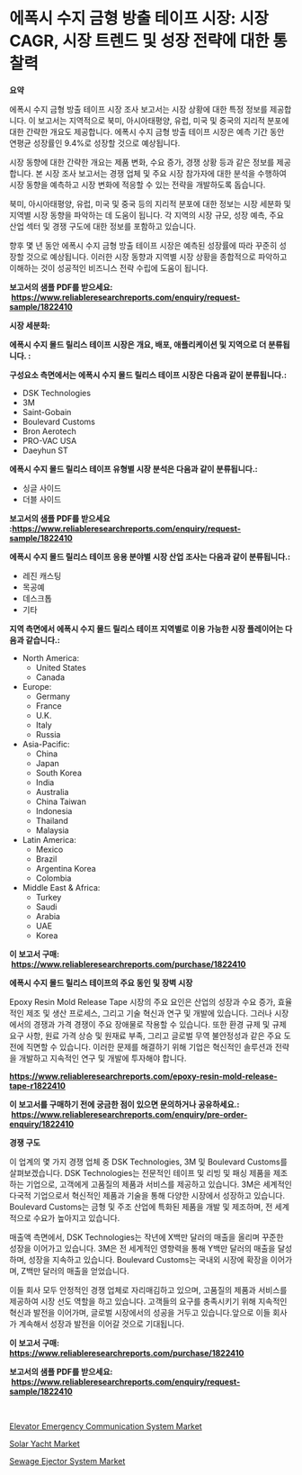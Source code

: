 <p><h1>에폭시 수지 금형 방출 테이프 시장: 시장 CAGR, 시장 트렌드 및 성장 전략에 대한 통찰력</h1></p><p><strong>요약</strong></p>
<p><p>에폭시 수지 금형 방출 테이프 시장 조사 보고서는 시장 상황에 대한 특정 정보를 제공합니다. 이 보고서는 지역적으로 북미, 아시아태평양, 유럽, 미국 및 중국의 지리적 분포에 대한 간략한 개요도 제공합니다. 에폭시 수지 금형 방출 테이프 시장은 예측 기간 동안 연평균 성장률인 9.4%로 성장할 것으로 예상됩니다.</p><p>시장 동향에 대한 간략한 개요는 제품 변화, 수요 증가, 경쟁 상황 등과 같은 정보를 제공합니다. 본 시장 조사 보고서는 경쟁 업체 및 주요 시장 참가자에 대한 분석을 수행하여 시장 동향을 예측하고 시장 변화에 적응할 수 있는 전략을 개발하도록 돕습니다.</p><p>북미, 아시아태평양, 유럽, 미국 및 중국 등의 지리적 분포에 대한 정보는 시장 세분화 및 지역별 시장 동향을 파악하는 데 도움이 됩니다. 각 지역의 시장 규모, 성장 예측, 주요 산업 섹터 및 경쟁 구도에 대한 정보를 포함하고 있습니다.</p><p>향후 몇 년 동안 에폭시 수지 금형 방출 테이프 시장은 예측된 성장률에 따라 꾸준히 성장할 것으로 예상됩니다. 이러한 시장 동향과 지역별 시장 상황을 종합적으로 파악하고 이해하는 것이 성공적인 비즈니스 전략 수립에 도움이 됩니다.</p></p>
<p><strong>보고서의 샘플 PDF를 받으세요: &nbsp;<a href="https://www.reliableresearchreports.com/enquiry/request-sample/1822410">https://www.reliableresearchreports.com/enquiry/request-sample/1822410</a></strong></p>
<p><strong>시장 세분화:</strong></p>
<p><strong> 에폭시 수지 몰드 릴리스 테이프 시장은 개요, 배포, 애플리케이션 및 지역으로 더 분류됩니다. :</strong></p>
<p><strong>구성요소 측면에서는 에폭시 수지 몰드 릴리스 테이프 시장은 다음과 같이 분류됩니다.:</strong></p>
<p><ul><li>DSK Technologies</li><li>3M</li><li>Saint-Gobain</li><li>Boulevard Customs</li><li>Bron Aerotech</li><li>PRO-VAC USA</li><li>Daeyhun ST</li></ul></p>
<p><strong> 에폭시 수지 몰드 릴리스 테이프 유형별 시장 분석은 다음과 같이 분류됩니다.:</strong></p>
<p><ul><li>싱글 사이드</li><li>더블 사이드</li></ul></p>
<p><strong>보고서의 샘플 PDF를 받으세요 :<a href="https://www.reliableresearchreports.com/enquiry/request-sample/1822410">https://www.reliableresearchreports.com/enquiry/request-sample/1822410</a></strong></p>
<p><strong> 에폭시 수지 몰드 릴리스 테이프 응용 분야별 시장 산업 조사는 다음과 같이 분류됩니다.:</strong></p>
<p><ul><li>레진 캐스팅</li><li>목공예</li><li>데스크톱</li><li>기타</li></ul></p>
<p><strong>지역 측면에서 에폭시 수지 몰드 릴리스 테이프 지역별로 이용 가능한 시장 플레이어는 다음과 같습니다.:</strong></p>
<p><ul>
    <li>
        North America:
        <ul>
            <li>United States</li>
            <li>Canada</li>
        </ul>
    </li>
    <li>
        Europe:
        <ul>
            <li>Germany</li>
            <li>France</li>
            <li>U.K.</li>
            <li>Italy</li>
            <li>Russia</li>
        </ul>
    </li>
    <li>
        Asia-Pacific:
        <ul>
            <li>China</li>
            <li>Japan</li>
            <li>South Korea</li>
            <li>India</li>
            <li>Australia</li>
            <li>China Taiwan</li>
            <li>Indonesia</li>
            <li>Thailand</li>
            <li>Malaysia</li>
        </ul>
    </li>
    <li>
        Latin America:
        <ul>
            <li>Mexico</li>
            <li>Brazil</li>
            <li>Argentina Korea</li>
            <li>Colombia</li>
        </ul>
    </li>
    <li>
        Middle East & Africa:
        <ul>
            <li>Turkey</li>
            <li>Saudi</li>
            <li>Arabia</li>
            <li>UAE</li>
            <li>Korea</li>
        </ul>
    </li>
    </ul></p>
<p><strong>이 보고서 구매: &nbsp;<a href="https://www.reliableresearchreports.com/purchase/1822410">https://www.reliableresearchreports.com/purchase/1822410</a></strong></p>
<p><strong>에폭시 수지 몰드 릴리스 테이프의 주요 동인 및 장벽 시장</strong></p>
<p><p>Epoxy Resin Mold Release Tape 시장의 주요 요인은 산업의 성장과 수요 증가, 효율적인 제조 및 생산 프로세스, 그리고 기술 혁신과 연구 및 개발에 있습니다. 그러나 시장에서의 경쟁과 가격 경쟁이 주요 장애물로 작용할 수 있습니다. 또한 환경 규제 및 규제 요구 사항, 원료 가격 상승 및 원재료 부족, 그리고 글로벌 무역 불안정성과 같은 주요 도전에 직면할 수 있습니다. 이러한 문제를 해결하기 위해 기업은 혁신적인 솔루션과 전략을 개발하고 지속적인 연구 및 개발에 투자해야 합니다.</p></p>
<p><strong><a href="https://www.reliableresearchreports.com/epoxy-resin-mold-release-tape-r1822410">https://www.reliableresearchreports.com/epoxy-resin-mold-release-tape-r1822410</a></strong></p>
<p><strong>이 보고서를 구매하기 전에 궁금한 점이 있으면 문의하거나 공유하세요.: &nbsp;<a href="https://www.reliableresearchreports.com/enquiry/pre-order-enquiry/1822410">https://www.reliableresearchreports.com/enquiry/pre-order-enquiry/1822410</a></strong></p>
<p><strong>경쟁 구도</strong></p>
<p><p>이 업계의 몇 가지 경쟁 업체 중 DSK Technologies, 3M 및 Boulevard Customs를 살펴보겠습니다. DSK Technologies는 전문적인 테이프 및 리빙 및 패싱 제품을 제조하는 기업으로, 고객에게 고품질의 제품과 서비스를 제공하고 있습니다. 3M은 세계적인 다국적 기업으로서 혁신적인 제품과 기술을 통해 다양한 시장에서 성장하고 있습니다. Boulevard Customs는 금형 및 주조 산업에 특화된 제품을 개발 및 제조하며, 전 세계적으로 수요가 높아지고 있습니다.</p><p>매출액 측면에서, DSK Technologies는 작년에 X백만 달러의 매출을 올리며 꾸준한 성장을 이어가고 있습니다. 3M은 전 세계적인 영향력을 통해 Y백만 달러의 매출을 달성하며, 성장을 지속하고 있습니다. Boulevard Customs는 국내외 시장에 확장을 이어가며, Z백만 달러의 매출을 얻었습니다.</p><p>이들 회사 모두 안정적인 경쟁 업체로 자리매김하고 있으며, 고품질의 제품과 서비스를 제공하여 시장 선도 역할을 하고 있습니다. 고객들의 요구를 충족시키기 위해 지속적인 혁신과 발전을 이어가며, 글로벌 시장에서의 성공을 거두고 있습니다.앞으로 이들 회사가 계속해서 성장과 발전을 이어갈 것으로 기대됩니다.</p></p>
<p><strong>이 보고서 구매: &nbsp; <a href="https://www.reliableresearchreports.com/purchase/1822410">https://www.reliableresearchreports.com/purchase/1822410</a></strong></p>
<p><strong>보고서의 샘플 PDF를 받으세요: &nbsp;<a href="https://www.reliableresearchreports.com/enquiry/request-sample/1822410">https://www.reliableresearchreports.com/enquiry/request-sample/1822410</a></strong><strong></strong></p>
<p>&nbsp;</p>
<p><p><a href="https://github.com/vimar16th/Market-Research-Report-List-4/blob/main/elevator-emergency-communication-system-market.md">Elevator Emergency Communication System Market</a></p><p><a href="https://github.com/lataunyatinikmelvin59ilbd0dv/Market-Research-Report-List-2/blob/main/solar-yacht-market.md">Solar Yacht Market</a></p><p><a href="https://github.com/JameTravis/Market-Research-Report-List-4/blob/main/sewage-ejector-system-market.md">Sewage Ejector System Market</a></p></p>